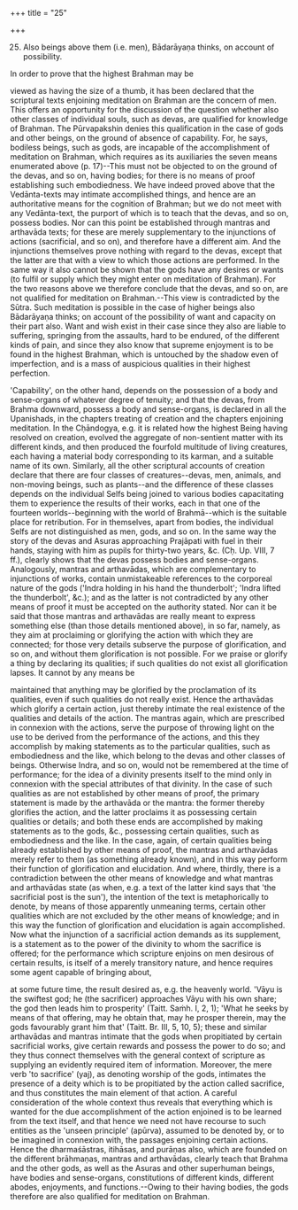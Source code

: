 +++
title = "25"

+++


25. Also beings above them (i.e. men), Bādarāyaṇa thinks, on account of possibility.

In order to prove that the highest Brahman may be

viewed as having the size of a thumb, it has been declared that the scriptural texts enjoining meditation on Brahman are the concern of men. This offers an opportunity for the discussion of the question whether also other classes of individual souls, such as devas, are qualified for knowledge of Brahman. The Pūrvapakshin denies this qualification in the case of gods and other beings, on the ground of absence of capability. For, he says, bodiless beings, such as gods, are incapable of the accomplishment of meditation on Brahman, which requires as its auxiliaries the seven means enumerated above (p. 17)--This must not be objected to on the ground of the devas, and so on, having bodies; for there is no means of proof establishing such embodiedness. We have indeed proved above that the Vedānta-texts may intimate accomplished things, and hence are an authoritative means for the cognition of Brahman; but we do not meet with any Vedānta-text, the purport of which is to teach that the devas, and so on, possess bodies. Nor can this point be established through mantras and arthavāda texts; for these are merely supplementary to the injunctions of actions (sacrificial, and so on), and therefore have a different aim. And the injunctions themselves prove nothing with regard to the devas, except that the latter are that with a view to which those actions are performed. In the same way it also cannot be shown that the gods have any desires or wants (to fulfil or supply which they might enter on meditation of Brahman). For the two reasons above we therefore conclude that the devas, and so on, are not qualified for meditation on Brahman.--This view is contradicted by the Sūtra. Such meditation is possible in the case of higher beings also Bādarāyaṇa thinks; on account of the possibility of want and capacity on their part also. Want and wish exist in their case since they also are liable to suffering, springing from the assaults, hard to be endured, of the different kinds of pain, and since they also know that supreme enjoyment is to be found in the highest Brahman, which is untouched by the shadow even of imperfection, and is a mass of auspicious qualities in their highest perfection.

 'Capability', on the other hand, depends on the possession of a body and sense-organs of whatever degree of tenuity; and that the devas, from Brahma downward, possess a body and sense-organs, is declared in all the Upanishads, in the chapters treating of creation and the chapters enjoining meditation. In the Cḥāndogya, e.g. it is related how the highest Being having resolved on creation, evolved the aggregate of non-sentient matter with its different kinds, and then produced the fourfold multitude of living creatures, each having a material body corresponding to its karman, and a suitable name of its own. Similarly, all the other scriptural accounts of creation declare that there are four classes of creatures--devas, men, animals, and non-moving beings, such as plants--and the difference of these classes depends on the individual Selfs being joined to various bodies capacitating them to experience the results of their works, each in that one of the fourteen worlds--beginning with the world of Brahmā--which is the suitable place for retribution. For in themselves, apart from bodies, the individual Selfs are not distinguished as men, gods, and so on. In the same way the story of the devas and Asuras approaching Prajāpati with fuel in their hands, staying with him as pupils for thirty-two years, &c. (Cḥ. Up. VIII, 7 ff.), clearly shows that the devas possess bodies and sense-organs. Analogously, mantras and arthavādas, which are complementary to injunctions of works, contain unmistakeable references to the corporeal nature of the gods ('Indra holding in his hand the thunderbolt'; 'Indra lifted the thunderbolt', &c.); and as the latter is not contradicted by any other means of proof it must be accepted on the authority stated. Nor can it be said that those mantras and arthavādas are really meant to express something else (than those details mentioned above), in so far, namely, as they aim at proclaiming or glorifying the action with which they are connected; for those very details subserve the purpose of glorification, and so on, and without them glorification is not possible. For we praise or glorify a thing by declaring its qualities; if such qualities do not exist all glorification lapses. It cannot by any means be

maintained that anything may be glorified by the proclamation of its qualities, even if such qualities do not really exist. Hence the arthavādas which glorify a certain action, just thereby intimate the real existence of the qualities and details of the action. The mantras again, which are prescribed in connexion with the actions, serve the purpose of throwing light on the use to be derived from the performance of the actions, and this they accomplish by making statements as to the particular qualities, such as embodiedness and the like, which belong to the devas and other classes of beings. Otherwise Indra, and so on, would not be remembered at the time of performance; for the idea of a divinity presents itself to the mind only in connexion with the special attributes of that divinity. In the case of such qualities as are not established by other means of proof, the primary statement is made by the arthavāda or the mantra: the former thereby glorifies the action, and the latter proclaims it as possessing certain qualities or details; and both these ends are accomplished by making statements as to the gods, &c., possessing certain qualities, such as embodiedness and the like. In the case, again, of certain qualities being already established by other means of proof, the mantras and arthavādas merely refer to them (as something already known), and in this way perform their function of glorification and elucidation. And where, thirdly, there is a contradiction between the other means of knowledge and what mantras and arthavādas state (as when, e.g. a text of the latter kind says that 'the sacrificial post is the sun'), the intention of the text is metaphorically to denote, by means of those apparently unmeaning terms, certain other qualities which are not excluded by the other means of knowledge; and in this way the function of glorification and elucidation is again accomplished. Now what the injunction of a sacrificial action demands as its supplement, is a statement as to the power of the divinity to whom the sacrifice is offered; for the performance which scripture enjoins on men desirous of certain results, is itself of a merely transitory nature, and hence requires some agent capable of bringing about,

at some future time, the result desired as, e.g. the heavenly world. 'Vāyu is the swiftest god; he (the sacrificer) approaches Vāyu with his own share; the god then leads him to prosperity' (Taitt. Saṁh. I, 2, 1); 'What he seeks by means of that offering, may he obtain that, may he prosper therein, may the gods favourably grant him that' (Taitt. Br. III, 5, 10, 5); these and similar arthavādas and mantras intimate that the gods when propitiated by certain sacrificial works, give certain rewards and possess the power to do so; and they thus connect themselves with the general context of scripture as supplying an evidently required item of information. Moreover, the mere verb 'to sacrifice' (yaj), as denoting worship of the gods, intimates the presence of a deity which is to be propitiated by the action called sacrifice, and thus constitutes the main element of that action. A careful consideration of the whole context thus reveals that everything which is wanted for the due accomplishment of the action enjoined is to be learned from the text itself, and that hence we need not have recourse to such entities as the 'unseen principle' (apūrva), assumed to be denoted by, or to be imagined in connexion with, the passages enjoining certain actions. Hence the dharmaśāstras, itihāsas, and purāṇas also, which are founded on the different brāhmaṇas, mantras and arthavādas, clearly teach that Brahma and the other gods, as well as the Asuras and other superhuman beings, have bodies and sense-organs, constitutions of different kinds, different abodes, enjoyments, and functions.--Owing to their having bodies, the gods therefore are also qualified for meditation on Brahman.

